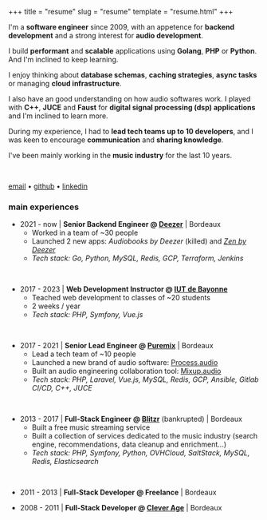 +++
title = "resume"
slug = "resume"
template = "resume.html"
+++

<section>

I'm a **software engineer** since 2009, with an appetence for **backend development** and a strong interest for **audio development**.

I build **performant** and **scalable** applications using **Golang**, **PHP** or **Python**. And I'm inclined to keep learning.

I enjoy thinking about **database schemas**, **caching strategies**, **async tasks** or managing **cloud infrastructure**.

I also have an good understanding on how audio softwares work. I played with **C++**, **JUCE** and **Faust** for **digital signal processing (dsp) applications** and I'm inclined to learn more.

During my experience, I had to **lead tech teams up to 10 developers**, and I was keen to encourage **communication** and **sharing knowledge**.

I've been mainly working in the **music industry** for the last 10 years.

<br/>

[email](mailto:xgodart@gmail.com) &#x2022; [github](https://github.com/xaviergodart) &#x2022; [linkedin](https://www.linkedin.com/in/xaviergodart/)

</section>

<section>

### main experiences

  - 2021 - now | **Senior Backend Engineer @ [Deezer](https://www.deezer.com)** | Bordeaux
    - Worked in a team of ~30 people
    - Launched 2 new apps: *Audiobooks by Deezer* (killed) and *[Zen by Deezer](https://zen-deezer.com/)*
    - *Tech stack: Go, Python, MySQL, Redis, GCP, Terraform, Jenkins*

<br/>

  - 2017 - 2023 | **Web Development Instructor @ [IUT de Bayonne](https://www.iutbayonne.univ-pau.fr/but/informatique)**
    - Teached web development to classes of ~20 students
    - 2 weeks / year
    - *Tech stack: PHP, Symfony, Vue.js*

<br/>

  - 2017 - 2021 | **Senior Lead Engineer @ [Puremix](https://puremix.net/)** | Bordeaux
    - Lead a tech team of ~10 people
    - Launched a new brand of audio software: [Process.audio](https://process.audio/)
    - Built an audio engineering collaboration tool: [Mixup.audio](https://mixup.audio)
    - *Tech stack: PHP, Laravel, Vue.js, MySQL, Redis, GCP, Ansible, Gitlab CI/CD, C++, JUCE*

<br/>

  - 2013 - 2017 | **Full-Stack Engineer @ [Blitzr](https://www.bpifrance.fr/nos-actualites/la-plateforme-blitzr-plus-que-du-streaming-musical)** (bankrupted) | Bordeaux
    - Built a free music streaming service
    - Built a collection of services dedicated to the music industry (search engine, recommendations, data cleanup and enrichment...)
    - *Tech stack: PHP, Symfony, Python, OVHCloud, SaltStack, MySQL, Redis, Elasticsearch*

<br/>

  - 2011 - 2013 | **Full-Stack Developer @ Freelance** | Bordeaux

  - 2008 - 2011 | **Full-Stack Developer @ [Clever Age](https://www.clever-age.com/)** | Bordeaux


</section>